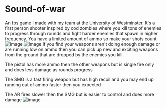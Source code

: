 # Sound-of-war
An fps game I made with my team at the University of Westminster.
It's a first person shooter inspired by cod zombies where you kill tons of enemies to progress through rounds and fight harder enemies that spawn in higher frequency. 
You have a limited amount of ammo so make your shots count 
![image](https://user-images.githubusercontent.com/115250689/194570376-8692bd65-8fb6-4810-af77-3d334fd2c806.png)
![image](https://user-images.githubusercontent.com/115250689/194572448-cdadd33a-ccd6-4e38-897a-2e2bb137c401.png)
If you find your weapons aren't doing enough damage or are running low on ammo then you can pick up new and exciting weapons from the ground that are dropped by the enemies you kill. 

The pistol has more ammo then the other weapons but is single fire only and does less damage as rounds progress

The SMG is a fast firing weapon but has high recoil and you may end up running out of ammo faster then you expected

The AR fires slower then the SMG but is easier to control and does more damage 
![image](https://user-images.githubusercontent.com/115250689/194573470-458593e9-adb4-4ef3-870c-c1bdc40830b8.png)
